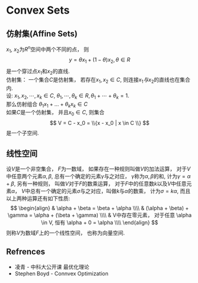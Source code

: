 # Convex Sets
## 仿射集(Affine Sets)
$x_1$, $x_2$为$R^n$空间中两个不同的点， 则
$$
y = \theta x_1 + (1 - \theta) x_2,  \theta \in R
$$
是一个穿过点$x_1$和$x_2$的直线.  
仿射集： 一个集合$C$是仿射集， 若存在$x_1, x_2 \in C$, 则连接$x_1与x_2$的直线也在集合内.  
设: $x_1, x_2, \cdots, x_k \in C$, $\theta_1, \cdots, \theta_k \in R, \theta_1 + \cdots + \theta_k = 1$.   
那么仿射组合 $\theta_1 x_1 + \dots + \theta_k x_k \in C$   
如果$C$是一个仿射集， 并且$x_0 \in C$, 则集合
$$
V = C - x_0 = \\{x - x_0 | x \in C \\}
$$
是一个子空间.

## 线性空间
设$V$是一个非空集合， $F$为一数域， 如果存在一种规则叫做$V$的加法运算， 对于$V$中任意两个元素$\alpha, \beta$, 总有一个确定的元素$\gamma$与之对应， $\gamma$称为$\alpha, \beta$的和, 计为$\gamma = \alpha + \beta$, 另有一种规则， 叫做$V$对于$F$的数乘运算， 对于$F$中的任意数$k$以及$V$中任意元素$\alpha$， $V$中总有一个确定的元素$\sigma$与之对应，叫做$k$与$\alpha$的数乘， 计为$\sigma = k\alpha$, 而且以上两种运算还有如下性质:  
$$
\begin{align}
& \alpha + \beta = \beta + \alpha \\\\
& (\alpha + \beta) + \gamma = \alpha + (\beta + \gamma) \\\\
& V中存在零元素， 对于任意 \alpha \in V, 恒有 \alpha + 0 = \alpha \\\\
\end{align}
$$
则称$V$为数域$F$上的一个线性空间， 也称为向量空间.
## Refrences
* 凌青 - 中科大公开课 最优化理论
* Stephen Boyd - Connvex Optimization
